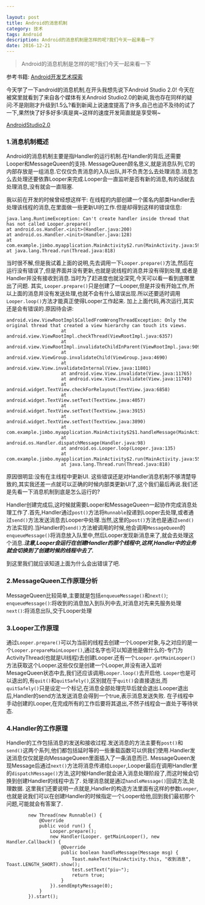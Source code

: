 ```yaml
---

layout: post
title: Android的消息机制
category: 技术
tags: Android
description: Android的消息机制是怎样的呢?我们今天一起来看一下
date: 2016-12-21
---
```


>Android的消息机制是怎样的呢?我们今天一起来看一下

参考书籍: [Android开发艺术探索](http://bornbeauty.github.io/2015/11/06/book-list-of-2015.html#Android开发艺术探索)

今天学了一下android的消息机制,在开头我想先说下Android Studio 2.0!
今天在被窝里就看到了来自各个媒体有关Android Studio2.0的新闻,我也存在同样的疑问:不是刚刚才升级到1.5么?看到新闻上说速度提高了许多,自己也迫不及待的试了一下,果然快了好多好多!真是爽~这样的速度开发简直就是享受啊~

[AndroidStudio2.0](http://android-developers.blogspot.jp/2015/11/android-studio-20-preview.html)

### 1.消息机制概述

Android的消息机制主要是指Handler的运行机制.在Handler的背后,还需要Looper和MessageQueen的支持. MessageQueen顾名思义,就是消息队列,它的内部存放是一组消息.它仅仅负责消息的入队出队,并不负责怎么去处理消息.消息怎么去处理还要依靠Looper来完成.Looper会一直监听是否有新的消息,有的话就去处理消息,没有就会一直阻塞.

我以前在开发的时候曾经想这样干:
在线程的内部创建一个匿名内部类Handler去处理该线程的消息,在里面做一些更新UI的工作.但是却得到这样的错误信息:

```
java.lang.RuntimeException: Can't create handler inside thread that has not called Looper.prepare()
at android.os.Handler.<init>(Handler.java:200)
at android.os.Handler.<init>(Handler.java:128)
at com.example.jimbo.myapplication.MainActivity$2.run(MainActivity.java:59)
at java.lang.Thread.run(Thread.java:818)
```

当时很不解,但是我试着上面的说明,先去调用一下`Looper.prepare()`方法,然后在运行没有错误了,但是界面并没有更新,也就是说线程的消息并没有得到处理,或者是Handler并没有接收到消息.当时为了赶进度也就没深究,今天可以看一看到底哪里出了问题.
其实, `Looper.prepare()`只是创建了一Looper,但是并没有开始工作,所以上面的消息并没有发送处理,也就不会有什么错误出现.所以还要适时调用`Looper.loop()`方法才能真正使得Looper工作起来.
加上上面代码,再次运行,其实还是会有错误的.原因待会讲:

```
android.view.ViewRootImpl$CalledFromWrongThreadException: Only the original thread that created a view hierarchy can touch its views.
                    at android.view.ViewRootImpl.checkThread(ViewRootImpl.java:6357)
                    at android.view.ViewRootImpl.invalidateChildInParent(ViewRootImpl.java:909)
                    at android.view.ViewGroup.invalidateChild(ViewGroup.java:4690)
                    at android.view.View.invalidateInternal(View.java:11801)
                    at android.view.View.invalidate(View.java:11765)
                    at android.view.View.invalidate(View.java:11749)
                    at android.widget.TextView.checkForRelayout(TextView.java:6858)
                    at android.widget.TextView.setText(TextView.java:4057)
                    at android.widget.TextView.setText(TextView.java:3915)
                    at android.widget.TextView.setText(TextView.java:3890)
                    at com.example.jimbo.myapplication.MainActivity$2$1.handleMessage(MainActivity.java:51)
                    at android.os.Handler.dispatchMessage(Handler.java:98)
                    at android.os.Looper.loop(Looper.java:135)
                    at com.example.jimbo.myapplication.MainActivity$2.run(MainActivity.java:55)
                    at java.lang.Thread.run(Thread.java:818)
```

原因很明显:没有在主线程中更新UI.
这些错误还是对Handler消息机制不够清楚导致的,其实我还差一点就可以正确的时候内部类更新UI了,这个我们最后再说.我们还是先看一下消息机制到底是怎么运行的?

Handler创建完成后,这时候就需要Looper和MessageQueen一起协作完成消息处理工作了.首先,Handler通过`post()`方法将`Runnable`投递到Looper去处理,或者通过`send()`方法发送消息去Looper中处理.当然,这里的`post()`方法也是通过`send()`方法实现的.当Handler的`send()`方法被调用的时候,他会调用`MessageQueen`的`enqueueMessage()`将消息放入队里中,然后Looper发现新消息来了,就会去处理这个消息.***注意,Looper会运行在创建Handler的那个线程中,这样,Handler中的业务就会切换到了创建时候的线程中去了.***

到这里我们就应该知道上面为什么会出错误了吧.

### 2.MessageQueen工作原理分析

MessageQueen比较简单,主要就是包括`enqueueMessage()`和`next()`;
`enqueueMessage()`:将收到的消息加入到队列中去,对消息对先来先服务处理
`next()`:将消息出队,交于Looper处理

### 3.Looper工作原理

通过`Looper.prepare()`可以为当前的线程去创建一个Looper对象,与之对应的是一个`Looper.prepareMainLooper()`,通过名字也可以知道他是做什么的-专门为ActivityThread(也就是UI线程)去创建Looper.还有一个`Looper.getMainLooper()`方法获取这个Looper.这些仅仅是创建一个Looper,并没有进入监听MesageQueen状态中去,我们还应该调用`Looper.loop()`去开启他.
`Looper`也是可以退出的,有`quit()`和`quitSafely()`,区别就在于`quit()`会直接退出,而`quitSafely()`只是设定一个标记,在消息全部处理完毕后就会退出.Looper退出后,Handler的send方法发送消息会得到一个true,表示消息发送失败.
在子线程中手动创建的Looper,在完成所有的工作后要将其退出,不然子线程会一直处于等待状态.

### 4.Handler的工作原理

Handler的工作包括消息的发送和接收过程.发送消息的方法主要有`post()`和`send()`这两个系列,他们都包括延时等的一些重载函数可以供我们使用.Handler发送消息仅仅就是向MessageQueen里面插入了一条消息而已.
MessageQueen发现Message后通过`next()`方法将消息传递给`Looper`,Looper最后在调用Handler里的`dispatchMessage()`方法,这时候Handler就会进入消息处理阶段了,而这时候会切换到创建Handler的线程中去了.
处理消息就是通过`handleMessage()`回调方法,处理数据.
这里我们还要说明一点就是,Handler的构造方法里面有这样的参数`Looper`,也就是说我们可以在创建Handler的时候指定一个Looper给他,回到我们最初那个问题,可能就会有答案了.

```
        new Thread(new Runnable() {
            @Override
            public void run() {
                Looper.prepare();
                new Handler(Looper. getMainLooper(), new Handler.Callback() {
                    @Override
                    public boolean handleMessage(Message msg) {
                        Toast.makeText(MainActivity.this, "收到消息", Toast.LENGTH_SHORT).show();
                        test.setText("piu~");
                        return true;
                    }
                }).sendEmptyMessage(0);
            }
        }).start();
```






